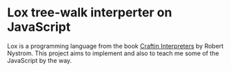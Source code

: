 # Lox tree-walk interperter on JavaScript

Lox is a programming language from the book [Craftin Interpreters](https://craftinginterpreters.com/) by Robert Nystrom. This project aims to implement and also to teach me some of the JavaScript by the way.
